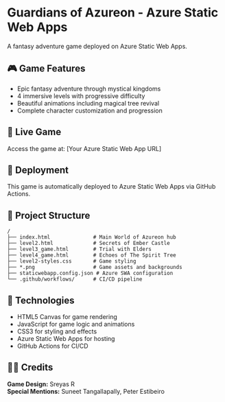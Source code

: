 # Guardians of Azureon - Azure Static Web Apps

A fantasy adventure game deployed on Azure Static Web Apps.

## 🎮 Game Features
- Epic fantasy adventure through mystical kingdoms
- 4 immersive levels with progressive difficulty
- Beautiful animations including magical tree revival
- Complete character customization and progression

## 🌟 Live Game
Access the game at: [Your Azure Static Web App URL]

## 🚀 Deployment
This game is automatically deployed to Azure Static Web Apps via GitHub Actions.

## 📁 Project Structure
```
/
├── index.html              # Main World of Azureon hub
├── level2.html             # Secrets of Ember Castle
├── level3_game.html        # Trial with Elders
├── level4_game.html        # Echoes of The Spirit Tree
├── level2-styles.css       # Game styling
├── *.png                   # Game assets and backgrounds
├── staticwebapp.config.json # Azure SWA configuration
└── .github/workflows/      # CI/CD pipeline
```

## 🎯 Technologies
- HTML5 Canvas for game rendering
- JavaScript for game logic and animations
- CSS3 for styling and effects
- Azure Static Web Apps for hosting
- GitHub Actions for CI/CD

## 👨‍💻 Credits
**Game Design:** Sreyas R  
**Special Mentions:** Suneet Tangallapally, Peter Estibeiro